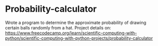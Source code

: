 # Probability-calculator
Wrote a program to determine the approximate probability of drawing certain balls randomly from a hat. Project details on: https://www.freecodecamp.org/learn/scientific-computing-with-python/scientific-computing-with-python-projects/probability-calculator
